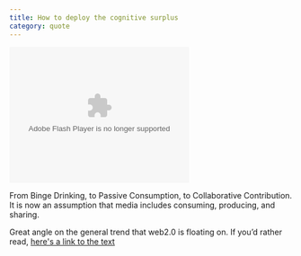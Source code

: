 ```yaml
---
title: How to deploy the cognitive surplus
category: quote
---
```


<embed src="http://blip.tv/play/gshVtNIUhrwN" type="application/x-shockwave-flash" width="320" height="242" allowscriptaccess="always" allowfullscreen="true"></embed> 

From Binge Drinking, to Passive Consumption, to Collaborative Contribution. It is now an assumption that media includes consuming, producing, and sharing.

Great angle on the general trend that web2.0 is floating on. If you’d rather read, [here's a link to the text](http://www.herecomeseverybody.org/2008/04/looking-for-the-mouse.html)